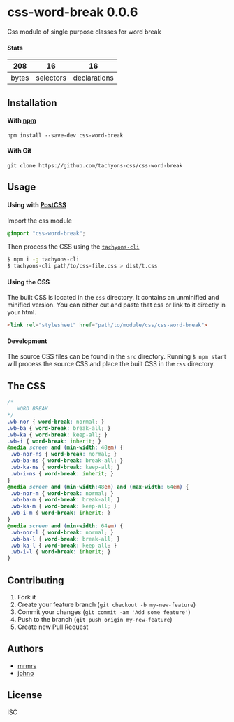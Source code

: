 # css-word-break 0.0.6

Css module of single purpose classes for word break

#### Stats

208 | 16 | 16
---|---|---
bytes | selectors | declarations

## Installation

#### With [npm](https://npmjs.com)

```
npm install --save-dev css-word-break
```

#### With Git

```
git clone https://github.com/tachyons-css/css-word-break
```

## Usage

#### Using with [PostCSS](https://github.com/postcss/postcss)

Import the css module

```css
@import "css-word-break";
```

Then process the CSS using the [`tachyons-cli`](https://github.com/tachyons-css/tachyons-cli)

```sh
$ npm i -g tachyons-cli
$ tachyons-cli path/to/css-file.css > dist/t.css
```

#### Using the CSS

The built CSS is located in the `css` directory. It contains an unminified and minified version.
You can either cut and paste that css or link to it directly in your html.

```html
<link rel="stylesheet" href="path/to/module/css/css-word-break">
```

#### Development

The source CSS files can be found in the `src` directory.
Running `$ npm start` will process the source CSS and place the built CSS in the `css` directory.

## The CSS

```css
/*
   WORD BREAK
*/
.wb-nor { word-break: normal; }
.wb-ba { word-break: break-all; }
.wb-ka { word-break: keep-all; }
.wb-i { word-break: inherit; }
@media screen and (min-width: 48em) {
 .wb-nor-ns { word-break: normal; }
 .wb-ba-ns { word-break: break-all; }
 .wb-ka-ns { word-break: keep-all; }
 .wb-i-ns { word-break: inherit; }
}
@media screen and (min-width:48em) and (max-width: 64em) {
 .wb-nor-m { word-break: normal; }
 .wb-ba-m { word-break: break-all; }
 .wb-ka-m { word-break: keep-all; }
 .wb-i-m { word-break: inherit; }
}
@media screen and (min-width: 64em) {
 .wb-nor-l { word-break: normal; }
 .wb-ba-l { word-break: break-all; }
 .wb-ka-l { word-break: keep-all; }
 .wb-i-l { word-break: inherit; }
}
```

## Contributing

1. Fork it
2. Create your feature branch (`git checkout -b my-new-feature`)
3. Commit your changes (`git commit -am 'Add some feature'`)
4. Push to the branch (`git push origin my-new-feature`)
5. Create new Pull Request

## Authors

* [mrmrs](http://mrmrs.io)
* [johno](http://johnotander.com)

## License

ISC
